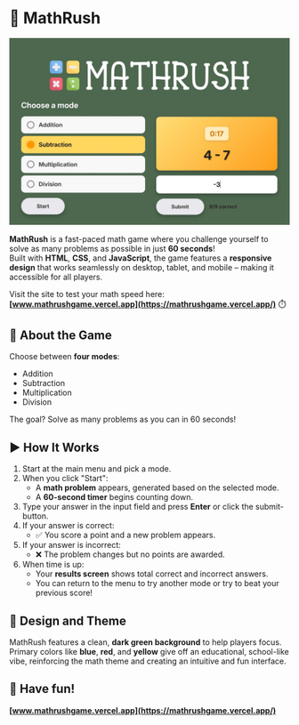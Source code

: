 # 🧮 MathRush

<img src="assets/images/mathrush-image.png" alt="MathRush screenshot" width="600"/>

**MathRush** is a fast-paced math game where you challenge yourself to solve as many problems as possible in just **60 seconds**!  
Built with **HTML**, **CSS**, and **JavaScript**, the game features a **responsive design** that works seamlessly on desktop, tablet, and mobile – making it accessible for all players.

Visit the site to test your math speed here:  
**[www.mathrushgame.vercel.app](https://mathrushgame.vercel.app/)** ⏱️


## 🧠 About the Game

Choose between **four modes**:

- Addition  
- Subtraction  
- Multiplication  
- Division  

The goal? Solve as many problems as you can in 60 seconds!

## ▶️ How It Works

1. Start at the main menu and pick a mode.
2. When you click "Start":
   - A **math problem** appears, generated based on the selected mode.
   - A **60-second timer** begins counting down.
3. Type your answer in the input field and press **Enter** or click the submit-button.
4. If your answer is correct:
   - ✅ You score a point and a new problem appears.
5. If your answer is incorrect:
   - ❌ The problem changes but no points are awarded.
6. When time is up:
   - Your **results screen** shows total correct and incorrect answers.
   - You can return to the menu to try another mode or try to beat your previous score!

## 🎨 Design and Theme

MathRush features a clean, **dark green background** to help players focus.  
Primary colors like **blue**, **red**, and **yellow** give off an educational, school-like vibe, reinforcing the math theme and creating an intuitive and fun interface.

## 🚀 Have fun!
**[www.mathrushgame.vercel.app](https://mathrushgame.vercel.app/)**  
